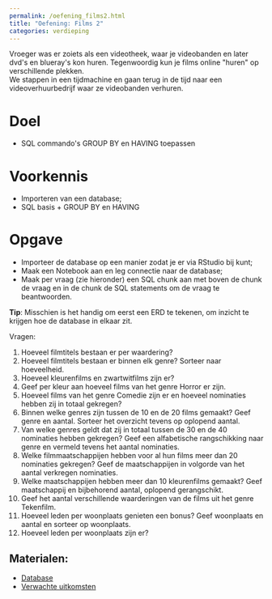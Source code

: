 ```yaml
---
permalink: /oefening_films2.html
title: "Oefening: Films 2"
categories: verdieping
---
```


Vroeger was er zoiets als een videotheek, waar je videobanden en later dvd's en blueray's kon huren. Tegenwoordig kun je films online "huren" op verschillende plekken.   
We stappen in een tijdmachine en gaan terug in de tijd naar een  videoverhuurbedrijf waar ze videobanden verhuren.

# Doel
- SQL commando's GROUP BY en HAVING toepassen

# Voorkennis
- Importeren van een database;
- SQL basis + GROUP BY en HAVING

# Opgave
- Importeer de database op een manier zodat je er via RStudio bij kunt;
- Maak een Notebook aan en leg connectie naar de database;
- Maak per vraag (zie hieronder) een SQL chunk aan met boven de chunk de vraag en in de chunk de SQL statements om de vraag te beantwoorden.

**Tip**:  Misschien is het handig om eerst een ERD te tekenen, om inzicht te krijgen hoe de database in elkaar zit.     

Vragen:
1. Hoeveel filmtitels bestaan er per waardering? 
2. Hoeveel filmtitels bestaan er binnen elk genre? Sorteer naar hoeveelheid.
3. Hoeveel kleurenfilms en zwartwitfilms zijn er? 
4. Geef per kleur aan hoeveel films van het genre Horror er zijn. 
5. Hoeveel films van het genre Comedie zijn er en hoeveel nominaties hebben zij in totaal gekregen? 
6. Binnen welke genres zijn tussen de 10 en de 20 films gemaakt? Geef genre en aantal. Sorteer het overzicht tevens op oplopend aantal.
7. Van welke genres geldt dat zij in totaal tussen de 30 en de 40 nominaties hebben gekregen? Geef een alfabetische rangschikking naar genre en vermeld tevens het aantal nominaties. 
8. Welke filmmaatschappijen hebben voor al hun films meer dan 20 nominaties gekregen? Geef de maatschappijen in volgorde van het aantal verkregen nominaties. 
9. Welke maatschappijen hebben meer dan 10 kleurenfilms gemaakt? Geef maatschappij en bijbehorend aantal, oplopend gerangschikt. 
10. Geef het aantal verschillende waarderingen van de films uit het genre Tekenfilm. 
11. Hoeveel leden per woonplaats genieten een bonus? Geef woonplaats en aantal en sorteer op woonplaats. 
12. Hoeveel leden per woonplaats zijn er? 

## Materialen:
- [Database](assets/file/DATABASE_FILM.zip)
- [Verwachte uitkomsten](assets/file/films2.pdf)